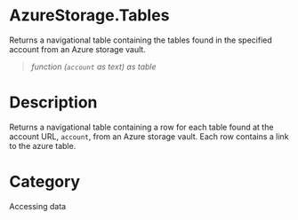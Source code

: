 ﻿# AzureStorage.Tables
Returns a navigational table containing the tables found in the specified account from an Azure storage vault.
> _function (<code>account</code> as text) as table_
# Description 
Returns a navigational table containing a row for each table found at the account URL, <code>account</code>, from an Azure storage vault. Each row contains a link to the azure table.

# Category 
Accessing data
